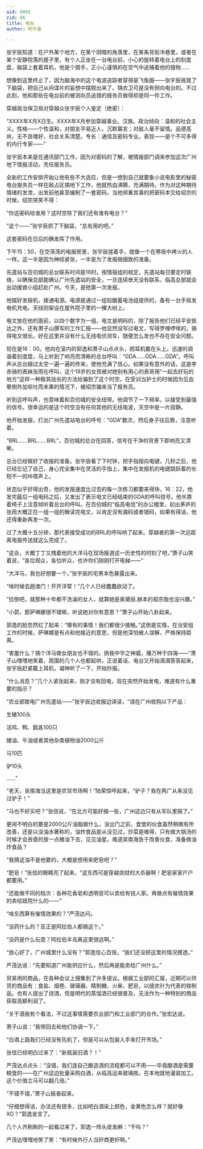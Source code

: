```yaml
---
aid: 0002
zid: 86
title: 电台
author: 吹牛者

---
```




  张宇辰知道：在户外某个地方，在某个阴暗的角落里，在某条背街冷巷里，或者在某个安静院落的屋子里，有个人正坐在一台电台前，小心的旋转着电台上的刻度盘，脑袋上套着耳机，他是个猎手，正小心谨慎的在空气中追捕着他的猎物……

  想像到这里终止了，因为脑海中的这个电波追踪者穿得是飞鱼服——张宇辰摇晃了下脑袋，把自己从间谍片的妄想中摆脱出来了。锦衣卫可是没有侧向电台的。不过此刻，他和那些在电台前的被测向员追猎的报务员做得却是同一件工作。

  穿越政治保卫局对穿越众张宇辰个人鉴定（绝密）：

  “XXXX年X月X日生。XXXX年X月参加穿越事业。汉族。政治倾向：温和的社会主义。性格——个性温和，对朋友平易近人，沉默寡言；对敌人毫不留情。品德高尚，无不良嗜好，社会关系清楚。专长：通信及密码专业。表现——是个不可多得的内行专家——”

  张宇辰本来是在通讯部门工作，因为对密码的了解，被情报部门调来参加这次广州地下情报活动，充任报务员。

  全新的工作安排开始让他有些不大适应，但是一想到自己就要象小说电影里的秘密电台报务员一样在敌占区搞地下工作，他就热血沸腾，充满期待。作为对这种期待情绪的发泄，出发前他甚至编制了一套密码，当他郑重其事的把密码本交给绍宗的时候，绍宗哭笑不得：

  “你这密码给谁用？这时空除了我们还有谁有电台？”

  “这个——”张宇辰抓了下脑袋，“总有用的吧。”

  这套密码在日后的确发挥了作用。

  下午15：50，在空荡荡的电报房里，张宇辰搓着手，就像一个在寒夜中烤火的人一样。这一半是因为神经紧张，一半是为了发报做细致的准备。

  先遣站与百仞城的总台联系时间是16时。按情报组的规定，先遣站每日要定时联络，以确保总部能确认广州先遣站的安全，一旦连续叁天没有联系，临高总部就会出动援救小组赶赴广州。今天，是他第一次发报。

  他摆好发报机，接通电源。电源是通过一组铅酸蓄电池组提供的，备有一台手摇发电机充电。天线则架设在屋外院子里的一棵大树上。

  电文放在他的面前，以四个数字为一组，电文是明码的，除了报告他们已经平安抵达之外，还有萧子山撰写的工作汇报——他显然没写过电文，写得罗哩啰嗦的，搞得电文很长。好在这里并没有什么无线电侦测车，随便怎么发也不存在安全问题。

  现在是16：00。他向在室内的郭逸和萧子山点点头，把耳机戴在头上。迅速的调谐着刻度盘，马上听到了响亮而清晰的总台呼叫：“GDA……GDA……GDA”。呼叫声从总台越过太空一遍一遍的传来，使他充满了信心。如果没有意外的话，这是李赤骑的表妹张雨在呼叫，这个19岁的女孩被对她别有用心的表哥用“一起去好玩的地方”这样一种极其拙劣的方法给骗到了这个时空。在受训当护士的时候因为见血晕倒外加呕吐而未果的情况下，被绍宗骗来当了报务员。

  听到这呼叫声，也意味着和百仞城的安全纽带。他调节了一下频率，以接受到最强的信号。很幸运的是这个时空没有任何其他的无线电波，天空中是一片寂静。

  他开始发报，打出广州先遣站电台的呼号：“GDA”数次，然后身子往后靠，注意听着。

  “BRL……BRL……BRL”，百仞城的总台在回答，信号在干净的背景下即响亮又清晰。

  总台已经做好了收报的准备。张宇辰看了下时钟，把手指按向电键，几秒之后，他已经忘记了自己，身心完全集中在灵活的手指上，集中在发报机的电键跳跃着的长短不一的咔嗒声上。

  状态似乎好得出奇，他的发报速度比过去的每一次练习都要来得快，16：22，他发完最后一组电码之后，又发出了表示电文已经结束的GDA的呼叫信号。他半靠着椅子上注意倾听着总台的呼叫。在百仞城的“临高电信”的办公楼里，初出茅庐的张雨大概正在一组一组的解读完电文，以肯定没有漏码或者错码，如果有得话，他还得重新再发一次。

  过了大概十五分钟，那代表接受成功的BRL的呼叫响了起来。穿越者的第一次远距离电报传送就这么完成了。

  “这会，大概丁丁又拽着他的大洋马在现场报道这一历史性的时刻了吧，”萧子山笑着说，“各位观众，各位听众，也许你们刚刚打开电梯——”

  “大洋马，我也好想要一个。”张宇辰的宅男本色暴露出来。

  “啥时候去趟澳门！开开洋荤！”几个人已经蠢蠢欲动了。

  “拉倒吧，就那种十年都不洗澡的女人，就算她是奥黛丽.赫本的祖宗我也没兴趣。”

  “小郭，那萨琳娜很不错嘛，听说她对你有意思？”萧子山开始八卦起来。

  郭逸的脸忽然红了起来：“哪有的事情！我们都很少接触。”这倒是实情，在治安组工作的时候，萨琳娜是有点和他接近的意思，但是他深怕被人误解，严格保持距离。

  “害羞什么？搞个洋马做女朋友也不错的。扬我中华之神威，播万种于四海——”萧子山嘿嘿地笑着，周围的几个人也都起哄，正说着话，电台又开始滴滴答答起来，张宇辰赶紧戴上耳机，凝神听了一下，开始抄报。

  “什么消息？”几个人紧张起来，刚才没有回电，现在突然开始发电，难道有什么重要的指示？

  “农业部致电广州先遣站——”张宇辰边收报边译读，“请在广州收购以下产品：

  生猪100头

  活鸡、鸭、鹅各100只

  猪油、牛油或者其他杂类植物油2000公斤

  马10匹

  驴10头

  ……”

  “老天，吴南海当这里是农贸市场啊！”陆荣惊呼起来，“驴子？我在两广从来没见过驴子！”

  “马也不好买吧？”张信说，“在北方可能好搞一些，广州这边只有从军队里搞了。”

  更闹不明白的要是2000公斤油脂做什么，没出门之前，食堂的伙食虽然稍微有所改善，还是以没油水著称的，油炸食品是从没见过，炒菜是难得，只有做大锅汤的时候才会吝啬的放一点猪油下去，见见油星。难道吴南海急于改善伙食，准备做油炸食品？

  “我猜这油不是他要的，大概是想用来肥皂吧？”

  “肥皂！”张信的眼睛亮了起来，“这东西可是穿越敛财的大杀器啊！肥皂家家户户都要用。”

  “还能做不同的档次：各种花香皂和透明皂可以卖给有钱人家。再做点有催情效果的卖给妓院什么的——”

  “啥东西算有催情效果的？”严茂达问。

  “没药什么的？反正是阿拉伯人都搞这个。”

  “没药是什么玩意？阿拉伯半岛离这里很远啊。”

  “放心好了，广州城里什么没有？”郭逸信心百倍，“我们还没把这里的情况摸透。”

  严茂达说：“先要知道广州能供应什么，然后再是能卖给广州什么。”

  贸易用的商品，在各种会议上搜集到了许多提议。根据工业部的汇报，近期可以供货的商品有：食盐、烟卷、玻璃器、精制糖、火柴、肥皂，以缝衣针为代表的铁制品。也有人提出了烧酒，但是明代的蒸馏酒已经很普及，无法作为一种特别的商品获取高额利润了。

  “关于酒我有个看法，不过这事情需要农业部门和工业部门的合作。”张宏达说。

  萧子山说：“我带回去和他们协调一下。”

  “白酒上面我们已经没有先机了，但是可以从包装入手来打开市场。”

  张信已经明白过来了：“新瓶装旧酒？！”

  严茂达点点头：“没错，我们连自己酿造酒的流程都可以不用——毕竟酿酒是需要粮食的——在广州这边批量采购白酒，从临高运来玻璃瓶，在本地就地灌装加工。这个价值立马可以翻几倍。”

  “不错不错，”萧子山振奋起来。

  “仔细想得话，办法还有很多，比如吧白酒染上颜色，金黄色怎么样？就好像XO？”郭逸发言了。

  几个人齐刷刷的一起看过来了，郭逸一阵头皮发麻：“干吗？”

  严茂达嘿嘿地笑了笑：“有时候外行人当奸商更奸啊。”



